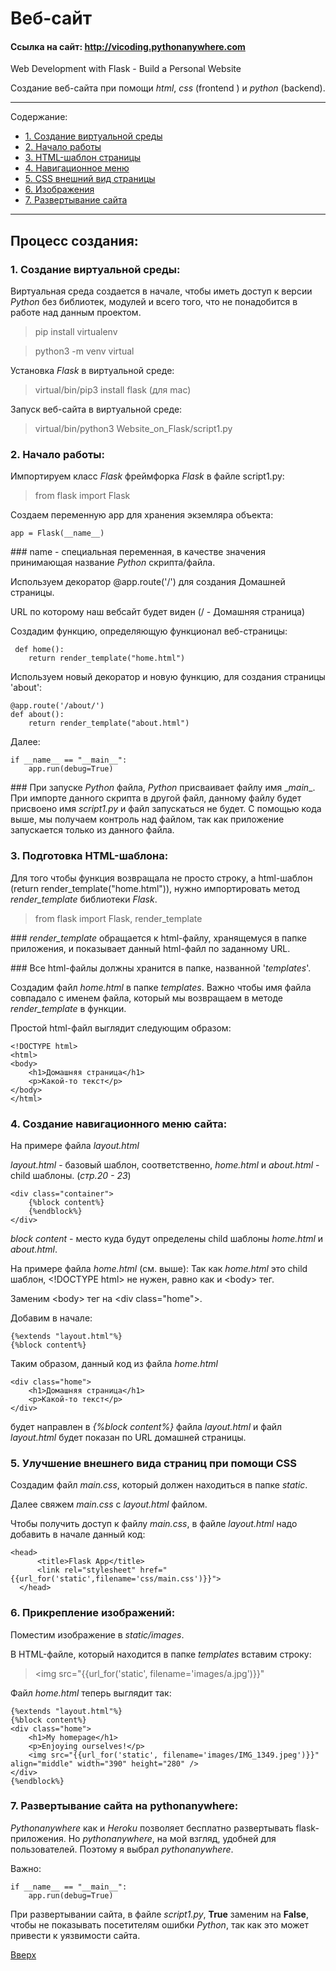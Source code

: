 <a id="anchor"></a>
# Веб-сайт 
#### Ссылка на сайт: http://vicoding.pythonanywhere.com


Web Development with Flask - Build a Personal Website

Создание веб-сайта при помощи _html_, _css_ (frontend ) и _python_ (backend).

___
Содержание:

* [1. Создание виртуальной среды](#virtual)
* [2. Начало работы](#work)
* [3. HTML-шаблон страницы](#html)
* [4. Навигационное меню](#navigation)
* [5. CSS внешний вид страницы](#css)
* [6. Изображения](#images)
* [7. Развертывание сайта](#deploy)
___

## Процесс создания:


<a id="virtual"></a>
### 1. Создание виртуальной среды:

Виртуальная среда создается в начале, чтобы иметь доступ к версии _Python_ без библиотек, модулей и всего того, что не понадобится в работе над данным проектом.
> pip install virtualenv

> python3 -m venv virtual

Установка _Flask_ в виртуальной среде:
> virtual/bin/pip3 install flask  (для mac)

Запуск веб-сайта в виртуальной среде:
> virtual/bin/python3 Website_on_Flask/script1.py

<a id="work"></a>

### 2. Начало работы:
Импортируем класс _Flask_ фреймфорка _Flask_ в файле script1.py:
> from flask import Flask

Создаем переменную app для хранения экземляра объекта:
```
app = Flask(__name__)
```
\### name - специальная переменная, в качестве значения принимающая название _Python_ скрипта/файла.

Используем декоратор @app.route('/') для создания Домашней страницы.

URL по которому наш вебсайт будет виден (/ - Домашняя страница)

Создадим функцию, определяющую функционал веб-страницы:
```
 def home():
    return render_template("home.html")
```

Используем новый декоратор и новую функцию, для создания страницы 'about':
```
@app.route('/about/')
def about():
    return render_template("about.html")
```

Далее:
```
if __name__ == "__main__":
    app.run(debug=True)
```

\### При запуске _Python_ файла, _Python_ присваивает файлу имя \__main__. При импорте данного скрипта в другой файл, данному файлу будет присвоено имя _script1.py_ и файл запускаться не будет. С помощью кода выше, мы получаем контроль над файлом, так как приложение запускается только из данного файла. 

<a id="html"></a>

### 3. Подготовка HTML-шаблона:

Для того чтобы функция возвращала не просто строку, а html-шаблон (return render_template("home.html")),
нужно импортировать метод _render_template_ библиотеки _Flask_.
> from flask import Flask, render_template

\### _render_template_ обращается к html-файлу, хранящемуся в папке приложения, и показывает данный html-файл по заданному URL.

\### Все html-файлы должны хранится в папке, названной '_templates_'.

Создадим файл _home.html_ в папке _templates_. Важно чтобы имя файла совпадало с именем файла, который
мы возвращаем в методе _render_template_ в функции.


Простой html-файл выглядит следующим образом:
```
<!DOCTYPE html>
<html>
<body>
    <h1>Домашняя страница</h1>
    <p>Какой-то текст</p>
</body>
</html>
```

<a id="navigation"></a>

### 4. Создание навигационного меню сайта:

На примере файла _layout.html_

_layout.html_ - базовый шаблон, соответственно, _home.html_ и _about.html_ - child шаблоны. 
(_стр.20 - 23_)
```
<div class="container">
    {%block content%}
    {%endblock%}
</div>
```

_block content_ - место куда будут определены child шаблоны _home.html_ и _about.html_.

На примере файла _home.html_ (см. выше):
Так как _home.html_ это child шаблон, \<!DOCTYPE html> не нужен, равно как и \<body> тег.

Заменим \<body> тег на \<div class="home">.

Добавим в начале:
```
{%extends "layout.html"%}
{%block content%}
```

Таким образом, данный код из файла _home.html_
```
<div class="home">
    <h1>Домашняя страница</h1>
    <p>Какой-то текст</p>
</div>
```

будет направлен в _{%block content%}_ файла _layout.html_ и файл _layout.html_ будет показан по URL домашней страницы.


<a id="css"></a>

### 5. Улучшение внешнего вида страниц при помощи CSS

Создадим файл _main.css_, который должен находиться в папке _static_.

Далее свяжем _main.css_ c _layout.html_ файлом.

Чтобы получить доступ к файлу _main.css_, в файле _layout.html_ надо добавить в начале данный код:
```
<head>
      <title>Flask App</title>
      <link rel="stylesheet" href="{{url_for('static',filename='css/main.css')}}">
  </head>
``` 
<a id="images"></a>

### 6. Прикрепление изображений:

Поместим изображение в _static/images_.

В HTML-файле, который находится в папке _templates_ вставим строку:
> <img src="{‌{url_for('static', filename='images/a.jpg')}}"

Файл _home.html_ теперь выглядит так:
```
{%extends "layout.html"%}
{%block content%}
<div class="home">
    <h1>My homepage</h1>
    <p>Enjoying ourselves!</p>
    <img src="{{url_for('static', filename='images/IMG_1349.jpeg')}}" align="middle" width="390" height="280" />
</div>
{%endblock%}
```

<a id="deploy"></a>

### 7. Развертывание сайта на pythonanywhere:

_Pythonanywhere_ как и _Heroku_ позволяет бесплатно развертывать flask-приложения. Но _pythonanywhere_, на мой взгляд, удобней для пользователей. Поэтому я выбрал _pythonanywhere_.

Важно:
```
if __name__ == "__main__":
    app.run(debug=True)
```

При развертывании сайта, в файле _script1.py_, __True__ заменим на __False__, чтобы не показывать посетителям ошибки _Python_, так как это может привести к уязвимости сайта.

[Вверх](#anchor)
